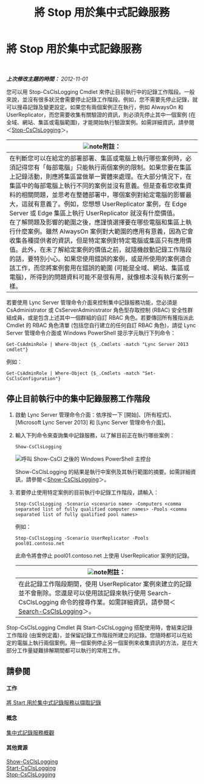 ﻿---
title: 將 Stop 用於集中式記錄服務
TOCTitle: 將 Stop 用於集中式記錄服務
ms:assetid: 09ac093e-8f30-4874-84b4-12548ac8c898
ms:mtpsurl: https://technet.microsoft.com/zh-tw/library/JJ687964(v=OCS.15)
ms:contentKeyID: 49889933
ms.date: 08/10/2015
mtps_version: v=OCS.15
ms.translationtype: HT
---

# 將 Stop 用於集中式記錄服務

 

_**上次修改主題的時間：** 2012-11-01_

您可以用 Stop-CsClsLogging Cmdlet 來停止目前執行中的記錄工作階段。一般來說，並沒有很多狀況會需要停止記錄工作階段。例如，您不需要先停止記錄，就可以搜尋記錄及變更設定。如果您有兩個案例正在執行，例如 AlwaysOn 和 UserReplicator，而您需要收集有關驗證的資訊，則必須先停止其中一個案例 (在全域、網站、集區或電腦範圍)，才能開始執行驗證案例。如需詳細資訊，請參閱＜[Stop-CsClsLogging](https://docs.microsoft.com/en-us/powershell/module/skype/Stop-CsClsLogging)＞。

<table>
<thead>
<tr class="header">
<th><img src="images/Gg398811.note(OCS.15).gif" title="note" alt="note" />附註：</th>
</tr>
</thead>
<tbody>
<tr class="odd">
<td>在判斷您可以在給定的部署部署、集區或電腦上執行哪些案例時，必須記得您有「每部電腦」只能執行兩個案例的限制。如果您要在集區上記錄活動，則應將集區當做單一實體來處理。在大部分情況下，在集區中的每部電腦上執行不同的案例並沒有意義。但是查看您收集資料的相關問題，並思考在整體部署中，哪個案例對給定電腦的影響最大，這就有意義了。例如，您想想 UserReplicator 案例，在 Edge Server 或 Edge 集區上執行 UserReplicator 就沒有什麼價值。<br />
在了解問題及影響的範圍之後，應謹慎選擇要在哪些電腦和集區上執行什麼案例。雖然 AlwaysOn 案例對大範圍的應用有意義，因為它會收集各種提供者的資訊，但是特定案例對特定電腦或集區只有應用價值。此外，在未了解給定案例的價值之前，就隨機啟動記錄工作階段的話，要特別小心。如果您使用錯誤的案例，或是所使用的案例適合該工作，而您將案例套用在錯誤的範圍 (可能是全域、網站、集區或電腦)，所得到的問題資料可能不是很有用，就像根本沒有執行案例一樣。</td>
</tr>
</tbody>
</table>


若要使用 Lync Server 管理命令介面來控制集中記錄服務功能，您必須是 CsAdministrator 或 CsServerAdministrator 角色型存取控制 (RBAC) 安全性群組成員，或是包含上述其中一個群組的自訂 RBAC 角色。若要傳回所有獲指派此 Cmdlet 的 RBAC 角色清單 (包括您自行建立的任何自訂 RBAC 角色)，請從 Lync Server 管理命令介面或 Windows PowerShell 提示字元執行下列命令：

    Get-CsAdminRole | Where-Object {$_.Cmdlets -match "Lync Server 2013 cmdlet"}

例如：

    Get-CsAdminRole | Where-Object {$_.Cmdlets -match "Set-CsClsConfiguration"}

## 停止目前執行中的集中記錄服務工作階段

1.  啟動 Lync Server 管理命令介面：依序按一下 \[開始\]、\[所有程式\]、\[Microsoft Lync Server 2013\] 和 \[Lync Server 管理命令介面\]。

2.  輸入下列命令來查詢集中記錄服務，以了解目前正在執行哪些案例：
    
        Show-CsClsLogging
    
    ![呼叫 Show-CsCl 之後的 Windows PowerShell 主控台](images/JJ687964.eb190c32-529c-4277-a731-52c47d22d8fa(OCS.15).jpg "呼叫 Show-CsCl 之後的 Windows PowerShell 主控台")
    
    Show-CsClsLogging 的結果是執行中案例及其執行範圍的摘要。如需詳細資訊，請參閱＜[Show-CsClsLogging](https://docs.microsoft.com/en-us/powershell/module/skype/Show-CsClsLogging)＞。

3.  若要停止使用特定案例的目前執行中記錄工作階段，請輸入：
    
        Stop-CsClsLogging -Scenario <scenario name> -Computers <comma separated list of fully qualified computer names> -Pools <comma separated list of fully qualified pool names>
    
    例如：
    
        Stop-CsClsLogging -Scenario UserReplicator -Pools pool01.contoso.net
    
    此命令將會停止 pool01.contoso.net 上使用 UserReplicatior 案例的記錄。
    
    <table>
    <thead>
    <tr class="header">
    <th><img src="images/Gg398811.note(OCS.15).gif" title="note" alt="note" />附註：</th>
    </tr>
    </thead>
    <tbody>
    <tr class="odd">
    <td>在此記錄工作階段期間，使用 UserReplicator 案例來建立的記錄並不會刪除。您還是可以使用該記錄來執行使用 Search-CsClsLogging 命令的搜尋作業。如需詳細資訊，請參閱＜<a href="https://docs.microsoft.com/en-us/powershell/module/skype/Search-CsClsLogging">Search-CsClsLogging</a>＞。</td>
    </tr>
    </tbody>
    </table>


Stop-CsClsLogging Cmdlet 與 Start-CsClsLogging 搭配使用時，會結束記錄工作階段 (由案例定義)，並保留記錄工作階段所建立的記錄。您隨時都可以在給定的電腦上執行兩個案例。用一個案例停止另一個案例來收集資訊的方法，是在大部分工作量疑難排解期間都可以執行的常用工作。

## 請參閱

#### 工作

[將 Start 用於集中式記錄服務以擷取記錄](lync-server-2013-using-start-for-the-centralized-logging-service-to-capture-logs.md)  

#### 概念

[集中式記錄服務概觀](lync-server-2013-overview-of-the-centralized-logging-service.md)  

#### 其他資源

[Show-CsClsLogging](https://docs.microsoft.com/en-us/powershell/module/skype/Show-CsClsLogging)  
[Start-CsClsLogging](https://docs.microsoft.com/en-us/powershell/module/skype/Start-CsClsLogging)  
[Stop-CsClsLogging](https://docs.microsoft.com/en-us/powershell/module/skype/Stop-CsClsLogging)

